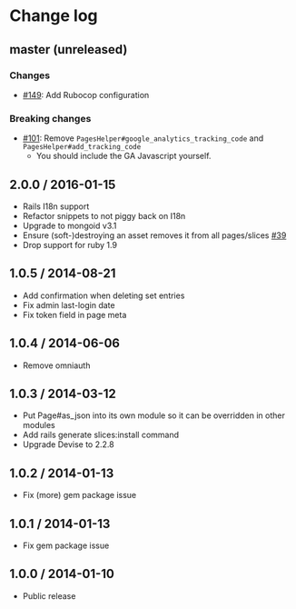 # Change log

## master (unreleased)

### Changes
- [#149](https://github.com/withassociates/slices/pull/101): Add Rubocop configuration

### Breaking changes
- [#101](https://github.com/withassociates/slices/pull/101): Remove `PagesHelper#google_analytics_tracking_code` and `PagesHelper#add_tracking_code`
    * You should include the GA Javascript yourself.

## 2.0.0 / 2016-01-15

* Rails I18n support
* Refactor snippets to not piggy back on I18n
* Upgrade to mongoid v3.1
* Ensure (soft-)destroying an asset removes it from all pages/slices [#39](https://github.com/withassociates/slices/pull/39)
* Drop support for ruby 1.9

## 1.0.5 / 2014-08-21

* Add confirmation when deleting set entries
* Fix admin last-login date
* Fix token field in page meta

## 1.0.4 / 2014-06-06

* Remove omniauth

## 1.0.3 / 2014-03-12

* Put Page#as_json into its own module so it can be overridden in other modules
* Add rails generate slices:install command
* Upgrade Devise to 2.2.8

## 1.0.2 / 2014-01-13

* Fix (more) gem package issue

## 1.0.1 / 2014-01-13

* Fix gem package issue

## 1.0.0 / 2014-01-10

* Public release

